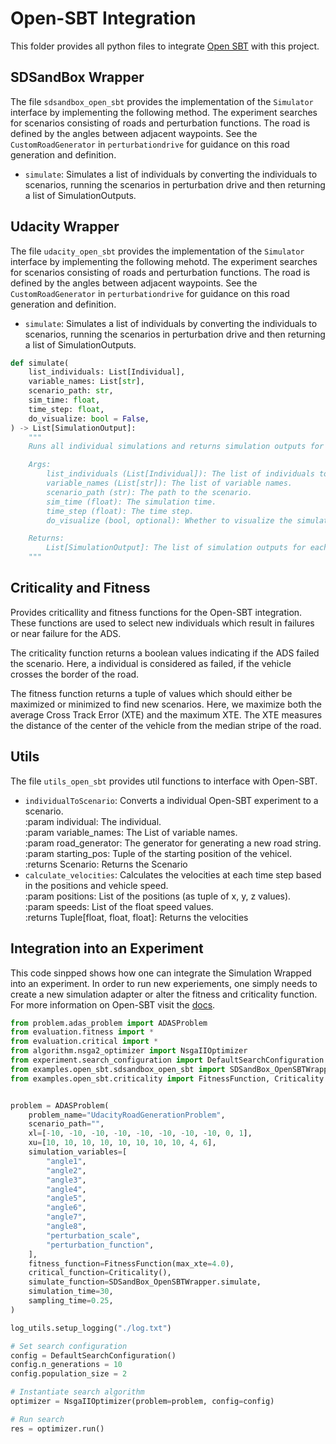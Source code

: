 # Open-SBT Integration

This folder provides all python files to integrate [Open SBT](https://git.fortiss.org/opensbt) with this project.

## SDSandBox Wrapper

The file `sdsandbox_open_sbt` provides the implementation of the `Simulator` interface by implementing the following method. The experiment searches for scenarios consisting of roads and perturbation functions.
The road is defined by the angles between adjacent waypoints. See the `CustomRoadGenerator` in `perturbationdrive` for guidance on this road generation and definition.

- `simulate`: Simulates a list of individuals by converting the individuals to scenarios, running the scenarios in perturbation drive and then returning a list of SimulationOutputs.

## Udacity Wrapper

The file `udacity_open_sbt` provides the implementation of the `Simulator` interface by implementing the following mehotd. The experiment searches for scenarios consisting of roads and perturbation functions.
The road is defined by the angles between adjacent waypoints. See the `CustomRoadGenerator` in `perturbationdrive` for guidance on this road generation and definition.

- `simulate`: Simulates a list of individuals by converting the individuals to scenarios, running the scenarios in perturbation drive and then returning a list of SimulationOutputs.

```Python
def simulate(
    list_individuals: List[Individual],
    variable_names: List[str],
    scenario_path: str,
    sim_time: float,
    time_step: float,
    do_visualize: bool = False,
) -> List[SimulationOutput]:
    """
    Runs all individual simulations and returns simulation outputs for each individual.

    Args:
        list_individuals (List[Individual]): The list of individuals to simulate.
        variable_names (List[str]): The list of variable names.
        scenario_path (str): The path to the scenario.
        sim_time (float): The simulation time.
        time_step (float): The time step.
        do_visualize (bool, optional): Whether to visualize the simulation. Defaults to False.

    Returns:
        List[SimulationOutput]: The list of simulation outputs for each individual.
    """
```

## Criticality and Fitness

Provides criticallity and fitness functions for the Open-SBT integration. These functions are used to select new individuals which result in failures or near failure for the ADS.

The criticality function returns a boolean values indicating if the ADS failed the scenario. Here, a individual is considered as failed, if the vehicle crosses the border of the road.

The fitness function returns a tuple of values which should either be maximized or minimized to find new scenarios. Here, we maximize both the average Cross Track Error (XTE) and the maximum XTE. The XTE measures the distance of the center of the vehicle from the median stripe of the road.

## Utils

The file `utils_open_sbt` provides util functions to interface with Open-SBT.

- `individualToScenario`: Converts a individual Open-SBT experiment to a scenario.<br/> :param individual: The individual.<br/> :param variable_names: The List of variable names.<br/> :param road_generator: The generator for generating a new road string.<br/> :param starting_pos: Tuple of the starting position of the vehicel.<br/> :returns Scenario: Returns the Scenario
- `calculate_velocities`: Calculates the velocities at each time step based in the positions and vehicle speed.<br/> :param positions: List of the positions (as tuple of x, y, z values).<br/> :param speeds: List of the float speed values.<br/> :returns Tuple[float, float, float]: Returns the velocities

## Integration into an Experiment

This code sinpped shows how one can integrate the Simulation Wrapped into an experiment. In order to run new experiements, one simply needs to create a new simulation adapter or alter the fitness and criticality function. For more information on Open-SBT visit the [docs](https://git.fortiss.org/opensbt/opensbt-core).

```Python
from problem.adas_problem import ADASProblem
from evaluation.fitness import *
from evaluation.critical import *
from algorithm.nsga2_optimizer import NsgaIIOptimizer
from experiment.search_configuration import DefaultSearchConfiguration
from examples.open_sbt.sdsandbox_open_sbt import SDSandBox_OpenSBTWrapper
from examples.open_sbt.criticality import FitnessFunction, Criticality


problem = ADASProblem(
    problem_name="UdacityRoadGenerationProblem",
    scenario_path="",
    xl=[-10, -10, -10, -10, -10, -10, -10, -10, 0, 1],
    xu=[10, 10, 10, 10, 10, 10, 10, 10, 4, 6],
    simulation_variables=[
        "angle1",
        "angle2",
        "angle3",
        "angle4",
        "angle5",
        "angle6",
        "angle7",
        "angle8",
        "perturbation_scale",
        "perturbation_function",
    ],
    fitness_function=FitnessFunction(max_xte=4.0),
    critical_function=Criticality(),
    simulate_function=SDSandBox_OpenSBTWrapper.simulate,
    simulation_time=30,
    sampling_time=0.25,
)

log_utils.setup_logging("./log.txt")

# Set search configuration
config = DefaultSearchConfiguration()
config.n_generations = 10
config.population_size = 2

# Instantiate search algorithm
optimizer = NsgaIIOptimizer(problem=problem, config=config)

# Run search
res = optimizer.run()

```
